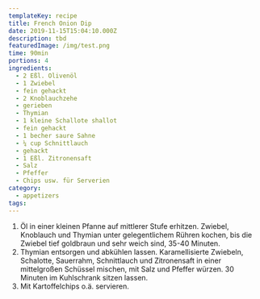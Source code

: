 ```yaml
---
templateKey: recipe
title: French Onion Dip
date: 2019-11-15T15:04:10.000Z
description: tbd
featuredImage: /img/test.png
time: 90min
portions: 4
ingredients:
  - 2 Eßl. Olivenöl
  - 1 Zwiebel
  - fein gehackt
  - 2 Knoblauchzehe
  - gerieben
  - Thymian
  - 1 kleine Schallote shallot
  - fein gehackt
  - 1 becher saure Sahne
  - ¼ cup Schnittlauch
  - gehackt
  - 1 Eßl. Zitronensaft
  - Salz
  - Pfeffer
  - Chips usw. für Serverien
category:
  - appetizers
tags:
---
```


1. Öl in einer kleinen Pfanne auf mittlerer Stufe erhitzen. Zwiebel, Knoblauch und Thymian unter gelegentlichem Rühren kochen, bis die Zwiebel tief goldbraun und sehr weich sind, 35-40 Minuten.
2. Thymian entsorgen und abkühlen lassen. Karamellisierte Zwiebeln, Schalotte, Sauerrahm, Schnittlauch und Zitronensaft in einer mittelgroßen Schüssel mischen, mit Salz und Pfeffer würzen. 30 Minuten im Kuhlschrank sitzen lassen.
3. Mit Kartoffelchips o.ä. servieren.
